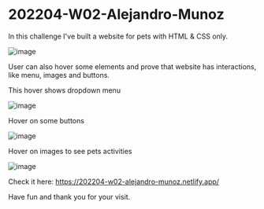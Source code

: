 # 202204-W02-Alejandro-Munoz

In this challenge I've built a website for pets with HTML & CSS only. 

![image](https://user-images.githubusercontent.com/70650702/163835309-d24e6bb9-5350-45f9-ba6e-02f10dba7a91.png)

User can also hover some elements and prove that website has interactions, like menu, images and buttons.


This hover shows dropdown menu

![image](https://user-images.githubusercontent.com/70650702/163835517-6242cde4-5091-40ff-83d2-ead5cae478f2.png)

Hover on some buttons

![image](https://user-images.githubusercontent.com/70650702/163835661-a09ac79e-1a99-414a-9aa1-b3a89bdc7415.png)

Hover on images to see pets activities

![image](https://user-images.githubusercontent.com/70650702/163835716-82a55285-cdaa-4df0-9bce-c9d341a88c45.png)






Check it here: https://202204-w02-alejandro-munoz.netlify.app/


Have fun and thank you for your visit. 
